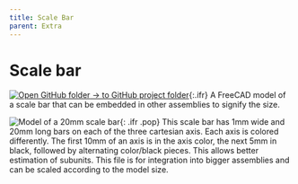 ```yaml
---
title: Scale Bar
parent: Extra
---
```


# Scale bar

[![Open GitHub folder]({{"/assets/img/GitHub-Mark-32px.png"|relative_url}}) → to GitHub project folder](https://github.com/reiserlab/Component-Design/tree/main/Extra/Scale-Bar){:.ifr}
A FreeCAD model of a scale bar that can be embedded in other assemblies to signify the size.

![Model of a 20mm scale bar]({{"/assets/img/Extra/Scale-Bar/Scale-Bar.png"|relative_url}}){: .ifr .pop}
This scale bar has 1mm wide and 20mm long bars on each of the three cartesian axis. Each axis is colored differently. The first 10mm of an axis is in the axis color, the next 5mm in black, followed by alternating color/black pieces. This allows better estimation of subunits. This file is for integration into bigger assemblies and can be scaled according to the model size.